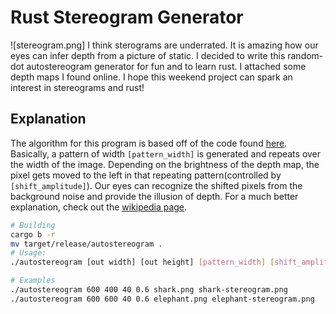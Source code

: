 # Rust Stereogram Generator
![stereogram.png]
I think sterograms are underrated. It is amazing how our eyes can infer depth from a picture of static. I decided to write this random-dot autostereogram generator for fun and to learn rust. I attached some depth maps I found online. I hope this weekend project can spark an interest in stereograms and rust!

## Explanation
The algorithm for this program is based off of the code found [here](https://flothesof.github.io/making-stereograms-Python.html). Basically, a pattern of width ```[pattern_width]``` is generated and repeats over the width of the image. Depending on the brightness of the depth map, the pixel gets moved to the left in that repeating pattern(controlled by ```[shift_amplitude]```). Our eyes can recognize the shifted pixels from the background noise and provide the illusion of depth. For a much better explanation, check out the [wikipedia page](https://en.wikipedia.org/wiki/Autostereogram).

```bash
# Building
cargo b -r
mv target/release/autostereogram .
# Usage:
./autostereogram [out width] [out height] [pattern_width] [shift_amplitude] [depthmap] [output name]

# Examples
./autostereogram 600 400 40 0.6 shark.png shark-stereogram.png
./autostereogram 600 600 40 0.6 elephant.png elephant-stereogram.png
```
